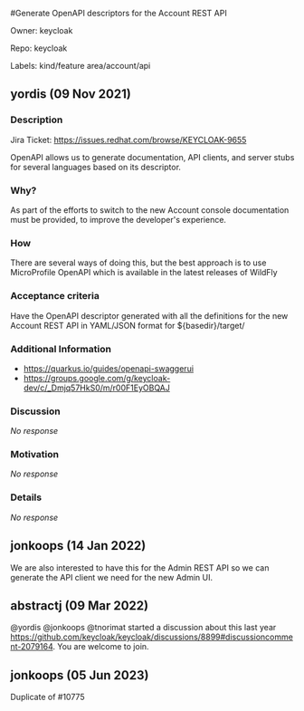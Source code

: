 #Generate OpenAPI descriptors for the Account REST API

Owner: keycloak

Repo: keycloak

Labels: kind/feature area/account/api 

## yordis (09 Nov 2021)

### Description

Jira Ticket: https://issues.redhat.com/browse/KEYCLOAK-9655

OpenAPI allows us to generate documentation, API clients, and server stubs for several languages based on its descriptor.

### Why?

As part of the efforts to switch to the new Account console documentation must be provided, to improve the developer's experience.

### How

There are several ways of doing this, but the best approach is to use MicroProfile OpenAPI which is available in the latest releases of WildFly

### Acceptance criteria

Have the OpenAPI descriptor generated with all the definitions for the new Account REST 
API in YAML/JSON format for ${basedir}/target/

### Additional Information

- https://quarkus.io/guides/openapi-swaggerui
- https://groups.google.com/g/keycloak-dev/c/_Dmjq57HkS0/m/r00F1EyOBQAJ

### Discussion

_No response_

### Motivation

_No response_

### Details

_No response_

## jonkoops (14 Jan 2022)

We are also interested to have this for the Admin REST API so we can generate the API client we need for the new Admin UI.

## abstractj (09 Mar 2022)

@yordis @jonkoops @tnorimat started a discussion about this last year https://github.com/keycloak/keycloak/discussions/8899#discussioncomment-2079164. You are welcome to join.

## jonkoops (05 Jun 2023)

Duplicate of #10775

